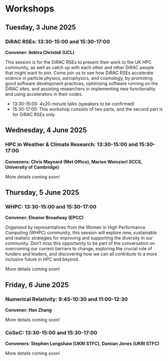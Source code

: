 # Workshops

## Tuesday, 3 June 2025

### DiRAC RSEs: 13:30-15:00 and 15:30-17:00

**Convener: Ilektra Christidi (UCL)**

This session is for the DiRAC RSEs to present their work to the UK HPC community, as well as catch up with each other and other DiRAC people that might want to join. Come join us to see how DiRAC RSEs accelerate science in particle physics, astrophysics, and cosmology, by promoting good software development practices, optimising software running on the DiRAC sites, and assisting researchers in implementing new functionality and using accelerators in their codes.

- 13:30-15:00: 4x20-minute talks (speakers to be confirmed)
- 15:30-17:00: This workshop consists of two parts, and the second part is for DiRAC RSEs only.


## Wednesday, 4 June 2025

### HPC in Weather & Climate Research: 13:30-15:00 and 15:30-17:00

**Conveners: Chris Maynard (Met Office), Marion Weinzierl (ICCS, University of Cambridge)**

More details coming soon! 

## Thursday, 5 June 2025

### WHPC: 13:30-15:00 and 15:30-17:00

**Convener: Eleanor Broadway (EPCC)**

Organised by representatives from the Women in High Performance Computing (WHPC) community, this session will explore new, sustainable and realistic strategies for improving and supporting the diversity in our community. Don’t miss this opportunity to be part of the conversation on overcoming our current barriers to change, exploring the crucial role of funders and leaders, and discovering how we can all contribute to a more inclusive future in HPC and beyond.

More details coming soon! 

## Friday, 6 June 2025 

### Numerical Relativity: 9:45-10:30 and 11:00-12:30 

**Convener: Han Zhang**

More details coming soon! 

### CoSeC: 13:30-15:00 and 15:30-17:00

**Conveners: Stephen Longshaw (UKRI STFC), Damian Jones (UKRI STFC)**

More details coming soon! 
